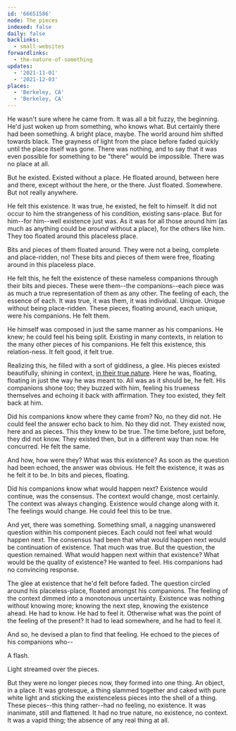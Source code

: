 ```yaml
---
id: '66651586'
node: The pieces
indexed: false
daily: false
backlinks:
  - small-websites
forwardlinks:
  - the-nature-of-something
updates:
  - '2021-11-01'
  - '2021-12-03'
places:
  - 'Berkeley, CA'
  - 'Berkeley, CA'
---
```

He wasn't sure where he came from. It was all a bit fuzzy, the beginning. He'd just woken up from something, who knows what. But certainly there had been something. A bright place, maybe. The world around him shifted towards black. The grayness of light from the place before faded quickly until the place itself was gone. There was nothing, and to say that it was even possible for something to be "there" would be impossible. There was no place at all. 

But he existed. Existed without a place. He floated around, between here and there, except without the here, or the there. Just floated. Somewhere. But not really anywhere. 

He felt this existence. It was true, he existed, he felt to himself. It did not occur to him the strangeness of his condition, existing sans-place. But for him--for him--well existence just was. As it was for all those around him (as much as anything could be *around* without a place), for the others like him. They too floated around this placeless place. 

Bits and pieces of them floated around. They were not a being, complete and place-ridden, no! These bits and pieces of them were free, floating around in this placeless place. 

He felt this, he felt the existence of these nameless companions through their bits and pieces. These were them--the companions--each piece was as much a true representation of them as any other. The feeling of each, the essence of each. It was true, it was them, it was individual. Unique. Unique without being place-ridden. These pieces, floating around, each unique, were his companions. He felt them. 

He himself was composed in just the same manner as his companions. He knew; he could feel his being split. Existing in many contexts, in relation to the many other pieces of his companions. He felt this existence, this relation-ness. It felt good, it felt true. 

Realizing this, he filled with a sort of giddiness, a glee. His pieces existed beautifully, shining in context, [in their true nature](the-nature-of-something.md). Here he was, floating, floating in just the way he was meant to. All was as it should be, he felt. His companions shone too; they buzzed with him, feeling his trueness themselves and echoing it back with affirmation. They too existed, they felt back at him. 

Did his companions know where they came from? No, no they did not. He could feel the answer echo back to him. No they did not. They existed now, here and as pieces. This they knew to be true. The time before, just before, they did not know. They existed then, but in a different way than now. He concurred. He felt the same. 

And how, how were they? What was this existence? As soon as the question had been echoed, the answer was obvious. He felt the existence, it was as he felt it to be. In bits and pieces, floating. 

Did his companions know what would happen next? Existence would continue, was the consensus. The context would change, most certainly. The context was always changing. Existence would change along with it. The feelings would change. He could feel this to be true. 

And yet, there was something. Something small, a nagging unanswered question within his component pieces. Each could not feel what would happen next. The consensus had been that what would happen next would be continuation of existence. That much was true. But the question, the question remained. What would happen next within that existence? What would be the quality of existence? He wanted to feel. His companions had no convincing response. 

The glee at existence that he'd felt before faded. The question circled around his placeless-place, floated amongst his companions. The feeling of the context dimmed into a monotonous uncertainty. Existence was nothing without knowing more; knowing the next step, knowing the existence ahead. He had to know. He had to feel it. Otherwise what was the point of the feeling of the present? It had to lead somewhere, and he had to feel it. 

And so, he devised a plan to find that feeling. He echoed to the pieces of his companions who--

A flash. 

Light streamed over the pieces. 

But they were no longer pieces now, they formed into one thing. An object, in a place. It was grotesque, a thing slammed together and caked with pure white light and sticking the existenceless pieces into the shell of a thing. These pieces--this thing rather--had no feeling, no existence. It was inanimate, still and flattened. It had no true nature, no existence, no context. It was a vapid thing; the absence of any real thing at all. 
